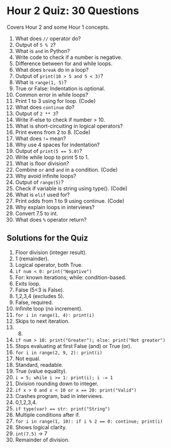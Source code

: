 # Hour 2 Quiz: 30 Questions

Covers Hour 2 and some Hour 1 concepts.

1. What does `//` operator do?  
2. Output of `5 % 2`?  
3. What is `and` in Python?  
4. Write code to check if a number is negative.  
5. Difference between for and while loops.  
6. What does `break` do in a loop?  
7. Output of `print(10 > 5 and 5 < 3)`?  
8. What is `range(1, 5)`?  
9. True or False: Indentation is optional.  
10. Common error in while loops?  
11. Print 1 to 3 using for loop. (Code)  
12. What does `continue` do?  
13. Output of `2 ** 3`?  
14. Write if-else to check if number > 10.  
15. What is short-circuiting in logical operators?  
16. Print evens from 2 to 8. (Code)  
17. What does `!=` mean?  
18. Why use 4 spaces for indentation?  
19. Output of `print(5 == 5.0)`?  
20. Write while loop to print 5 to 1.  
21. What is floor division?  
22. Combine `or` and `and` in a condition. (Code)  
23. Why avoid infinite loops?  
24. Output of `range(5)`?  
25. Check if variable is string using type(). (Code)  
26. What is `elif` used for?  
27. Print odds from 1 to 9 using continue. (Code)  
28. Why explain loops in interviews?  
29. Convert 7.5 to int.  
30. What does `%` operator return?

## Solutions for the Quiz
1. Floor division (integer result).  
2. 1 (remainder).  
3. Logical operator, both True.  
4. `if num < 0: print("Negative")`  
5. For: known iterations; while: condition-based.  
6. Exits loop.  
7. False (5<3 is False).  
8. 1,2,3,4 (excludes 5).  
9. False, required.  
10. Infinite loop (no increment).  
11. `for i in range(1, 4): print(i)`  
12. Skips to next iteration.  
13. 8.  
14. `if num > 10: print("Greater"); else: print("Not greater")`  
15. Stops evaluating at first False (and) or True (or).  
16. `for i in range(2, 9, 2): print(i)`  
17. Not equal.  
18. Standard, readable.  
19. True (value equality).  
20. `i = 5; while i >= 1: print(i); i -= 1`  
21. Division rounding down to integer.  
22. `if x > 0 and x < 10 or x == 20: print("Valid")`  
23. Crashes program, bad in interviews.  
24. 0,1,2,3,4.  
25. `if type(var) == str: print("String")`  
26. Multiple conditions after if.  
27. `for i in range(1, 10): if i % 2 == 0: continue; print(i)`  
28. Shows logical clarity.  
29. `int(7.5)` → 7  
30. Remainder of division.